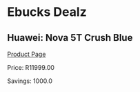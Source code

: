 
# Ebucks Dealz
## Huawei: Nova 5T Crush Blue
[Product Page](https://www.ebucks.com/web/shop/productSelected.do?prodId=988316108&catId=714947548)

Price: R11999.00

Savings: 1000.0


	